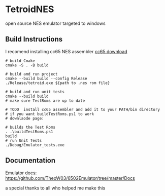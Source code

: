 # TetroidNES

open source NES emulator
targeted to windows

## Build Instructions

I recomend installing cc65 NES assembler
[cc65 download]

```SH
# build Cmake
cmake -S . -B build 

# build amd run project
cmake --build build --config Release
./Release/tetroid.exe ${path to .nes rom file} 

# build and run unit tests
cmake --build build
# make sure TestRoms are up to date

# TODO  install cc65 assembler and add it to your PATH/bin directory 
# if you want buildTestRoms.ps1 to work
# downlaode page: 

# builds the Test Roms 
. .\buildTestRoms.ps1 
build 
# run Unit Tests
./Debug/Emulator_tests.exe
```

## Documentation

Emulator docs: <https://github.com/TheoW03/6502Emulator/tree/master/Docs>

a special thanks to all who helped me make this

[cc65 download]: https://cc65.github.io/
